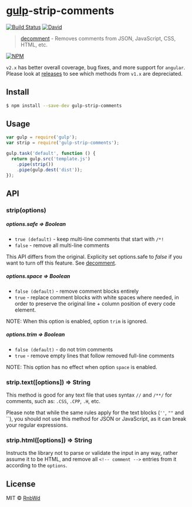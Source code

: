 # [gulp](http://gulpjs.com)-strip-comments

[![Build Status](https://img.shields.io/travis/RnbWd/gulp-strip-comments.svg?style=flat-square)](https://travis-ci.org/RnbWd/gulp-strip-comments)
[![David](https://david-dm.org/rnbwd/gulp-strip-comments.svg)](https://david-dm.org/rnbwd/gulp-strip-comments)

> [decomment](https://github.com/vitaly-t/decomment/) - Removes comments from JSON, JavaScript, CSS, HTML, etc.

[![NPM](https://nodei.co/npm-dl/gulp-strip-comments.png)](https://nodei.co/npm/gulp-strip-comments/)

`v2.x`  has better overall coverage, bug fixes, and more support for `angular`. Please look at [releases](https://github.com/RnbWd/gulp-strip-comments/releases) to see which methods from `v1.x` are depreciated.

## Install

```sh
$ npm install --save-dev gulp-strip-comments
```

## Usage

```js
var gulp = require('gulp');
var strip = require('gulp-strip-comments');

gulp.task('default', function () {
  return gulp.src('template.js')
    .pipe(strip())
    .pipe(gulp.dest('dist'));
});
```

## API

### strip(options)

##### options.safe ⇒ Boolean
* `true (default)` - keep multi-line comments that start with `/*!`
* `false` - remove all multi-line comments

This API differs from the original. Explicity set options.safe to *false* if you want to turn off this feature. See [decomment](https://github.com/vitaly-t/decomment#api).

##### options.space ⇒ Boolean

* `false (default)` - remove comment blocks entirely
* `true` - replace comment blocks with white spaces where needed, in order to preserve the original line + column position of every code element.

NOTE: When this option is enabled, option `trim` is ignored.

##### options.trim ⇒ Boolean
* `false (default)` - do not trim comments
* `true` - remove empty lines that follow removed full-line comments

NOTE: This option has no effect when option `space` is enabled.

### strip.text([options]) ⇒ String

This method is good for any text file that uses syntax `//` and `/**/` for comments, such as: `.CSS`, `.CPP`, `.H`, etc.

Please note that while the same rules apply for the text blocks (`''`, `""` and \`\`), you should not use this method for JSON or JavaScript, as it can break your regular expressions.

### strip.html([options]) ⇒ String

Instructs the library not to parse or validate the input in any way, rather assume it to be HTML, and remove all `<!-- comment -->` entries from it according to the `options`.

## License

MIT © [RnbWd](https://github.com/RnbWd)
